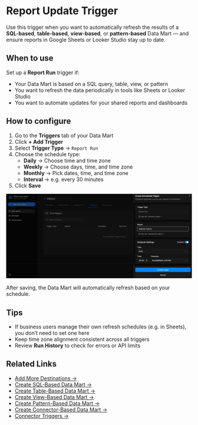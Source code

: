 # Report Update Trigger

Use this trigger when you want to automatically refresh the results of a **SQL-based**, **table-based**, **view-based**, or **pattern-based** Data Mart — and ensure reports in Google Sheets or Looker Studio stay up to date.

## When to use

Set up a **Report Run** trigger if:

- Your Data Mart is based on a SQL query, table, view, or pattern
- You want to refresh the data periodically in tools like Sheets or Looker Studio
- You want to automate updates for your shared reports and dashboards

## How to configure

1. Go to the **Triggers** tab of your Data Mart  
2. Click **+ Add Trigger**  
3. Select **Trigger Type** → `Report Run`  
4. Choose the schedule type:
   - **Daily** → Choose time and time zone
   - **Weekly** → Choose days, time, and time zone
   - **Monthly** → Pick dates, time, and time zone
   - **Interval** → e.g. every 30 minutes  
5. Click **Save**

![Report Trigger Setup](../../res/screens/SQL-Based-DataMart-Trigger.png)

After saving, the Data Mart will automatically refresh based on your schedule.

## Tips

- If business users manage their own refresh schedules (e.g. in Sheets), you don’t need to set one here
- Keep time zone alignment consistent across all triggers
- Review **Run History** to check for errors or API limits

## Related Links

- [Add More Destinations →](create-a-destination.md)  
- [Create SQL-Based Data Mart →](create-sql-data-mart.md)  
- [Create Table-Based Data Mart →](create-table-data-mart.md)  
- [Create View-Based Data Mart →](create-view-data-mart.md)  
- [Create Pattern-Based Data Mart →](create-pattern-data-mart.md)  
- [Create Connector-Based Data Mart →](create-connector-data-mart.md)  
- [Connector Triggers →](connector-triggers.md)
